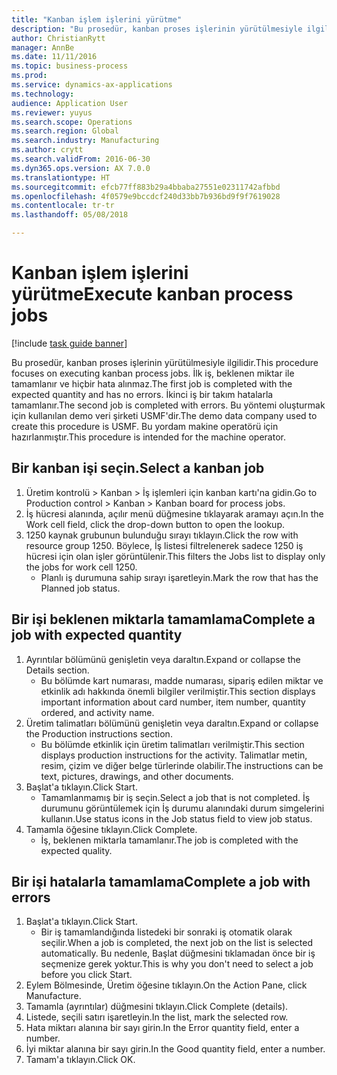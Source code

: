 ```yaml
--- 
title: "Kanban işlem işlerini yürütme"
description: "Bu prosedür, kanban proses işlerinin yürütülmesiyle ilgilidir."
author: ChristianRytt
manager: AnnBe
ms.date: 11/11/2016
ms.topic: business-process
ms.prod: 
ms.service: dynamics-ax-applications
ms.technology: 
audience: Application User
ms.reviewer: yuyus
ms.search.scope: Operations
ms.search.region: Global
ms.search.industry: Manufacturing
ms.author: crytt
ms.search.validFrom: 2016-06-30
ms.dyn365.ops.version: AX 7.0.0
ms.translationtype: HT
ms.sourcegitcommit: efcb77ff883b29a4bbaba27551e02311742afbbd
ms.openlocfilehash: 4f0579e9bccdcf240d33bb7b936bd9f9f7619028
ms.contentlocale: tr-tr
ms.lasthandoff: 05/08/2018

---
```

# <a name="execute-kanban-process-jobs"></a><span data-ttu-id="fcb79-103">Kanban işlem işlerini yürütme</span><span class="sxs-lookup"><span data-stu-id="fcb79-103">Execute kanban process jobs</span></span>

[!include [task guide banner](../../includes/task-guide-banner.md)]

<span data-ttu-id="fcb79-104">Bu prosedür, kanban proses işlerinin yürütülmesiyle ilgilidir.</span><span class="sxs-lookup"><span data-stu-id="fcb79-104">This procedure focuses on executing kanban process jobs.</span></span> <span data-ttu-id="fcb79-105">İlk iş, beklenen miktar ile tamamlanır ve hiçbir hata alınmaz.</span><span class="sxs-lookup"><span data-stu-id="fcb79-105">The first job is completed with the expected quantity and has no errors.</span></span> <span data-ttu-id="fcb79-106">İkinci iş bir takım hatalarla tamamlanır.</span><span class="sxs-lookup"><span data-stu-id="fcb79-106">The second job is completed with errors.</span></span> <span data-ttu-id="fcb79-107">Bu yöntemi oluşturmak için kullanılan demo veri şirketi USMF'dir.</span><span class="sxs-lookup"><span data-stu-id="fcb79-107">The demo data company used to create this procedure is USMF.</span></span> <span data-ttu-id="fcb79-108">Bu yordam makine operatörü için hazırlanmıştır.</span><span class="sxs-lookup"><span data-stu-id="fcb79-108">This procedure is intended for the machine operator.</span></span>


## <a name="select-a-kanban-job"></a><span data-ttu-id="fcb79-109">Bir kanban işi seçin.</span><span class="sxs-lookup"><span data-stu-id="fcb79-109">Select a kanban job</span></span>
1. <span data-ttu-id="fcb79-110">Üretim kontrolü > Kanban > İş işlemleri için kanban kartı'na gidin.</span><span class="sxs-lookup"><span data-stu-id="fcb79-110">Go to Production control > Kanban > Kanban board for process jobs.</span></span>
2. <span data-ttu-id="fcb79-111">İş hücresi alanında, açılır menü düğmesine tıklayarak aramayı açın.</span><span class="sxs-lookup"><span data-stu-id="fcb79-111">In the Work cell field, click the drop-down button to open the lookup.</span></span>
3. <span data-ttu-id="fcb79-112">1250 kaynak grubunun bulunduğu sırayı tıklayın.</span><span class="sxs-lookup"><span data-stu-id="fcb79-112">Click the row with resource group 1250.</span></span> <span data-ttu-id="fcb79-113">Böylece, İş listesi filtrelenerek sadece 1250 iş hücresi için olan işler görüntülenir.</span><span class="sxs-lookup"><span data-stu-id="fcb79-113">This filters the Jobs list to display only the jobs for work cell 1250.</span></span>
    * <span data-ttu-id="fcb79-114">Planlı iş durumuna sahip sırayı işaretleyin.</span><span class="sxs-lookup"><span data-stu-id="fcb79-114">Mark the row that has the Planned job status.</span></span>  

## <a name="complete-a-job-with-expected-quantity"></a><span data-ttu-id="fcb79-115">Bir işi beklenen miktarla tamamlama</span><span class="sxs-lookup"><span data-stu-id="fcb79-115">Complete a job with expected quantity</span></span>
1. <span data-ttu-id="fcb79-116">Ayrıntılar bölümünü genişletin veya daraltın.</span><span class="sxs-lookup"><span data-stu-id="fcb79-116">Expand or collapse the Details section.</span></span>
    * <span data-ttu-id="fcb79-117">Bu bölümde kart numarası, madde numarası, sipariş edilen miktar ve etkinlik adı hakkında önemli bilgiler verilmiştir.</span><span class="sxs-lookup"><span data-stu-id="fcb79-117">This section displays important information about card number, item number, quantity ordered, and activity name.</span></span>  
2. <span data-ttu-id="fcb79-118">Üretim talimatları bölümünü genişletin veya daraltın.</span><span class="sxs-lookup"><span data-stu-id="fcb79-118">Expand or collapse the Production instructions section.</span></span>
    * <span data-ttu-id="fcb79-119">Bu bölümde etkinlik için üretim talimatları verilmiştir.</span><span class="sxs-lookup"><span data-stu-id="fcb79-119">This section displays production instructions for the activity.</span></span> <span data-ttu-id="fcb79-120">Talimatlar metin, resim, çizim ve diğer belge türlerinde olabilir.</span><span class="sxs-lookup"><span data-stu-id="fcb79-120">The instructions can be text, pictures, drawings, and other documents.</span></span>  
3. <span data-ttu-id="fcb79-121">Başlat'a tıklayın.</span><span class="sxs-lookup"><span data-stu-id="fcb79-121">Click Start.</span></span>
    * <span data-ttu-id="fcb79-122">Tamamlanmamış bir iş seçin.</span><span class="sxs-lookup"><span data-stu-id="fcb79-122">Select a job that is not completed.</span></span> <span data-ttu-id="fcb79-123">İş durumunu görüntülemek için İş durumu alanındaki durum simgelerini kullanın.</span><span class="sxs-lookup"><span data-stu-id="fcb79-123">Use status icons in the Job status field to view job status.</span></span>      
4. <span data-ttu-id="fcb79-124">Tamamla öğesine tıklayın.</span><span class="sxs-lookup"><span data-stu-id="fcb79-124">Click Complete.</span></span>
    * <span data-ttu-id="fcb79-125">İş, beklenen miktarla tamamlanır.</span><span class="sxs-lookup"><span data-stu-id="fcb79-125">The job is completed with the expected quality.</span></span>  

## <a name="complete-a-job-with-errors"></a><span data-ttu-id="fcb79-126">Bir işi hatalarla tamamlama</span><span class="sxs-lookup"><span data-stu-id="fcb79-126">Complete a job with errors</span></span>
1. <span data-ttu-id="fcb79-127">Başlat'a tıklayın.</span><span class="sxs-lookup"><span data-stu-id="fcb79-127">Click Start.</span></span>
    * <span data-ttu-id="fcb79-128">Bir iş tamamlandığında listedeki bir sonraki iş otomatik olarak seçilir.</span><span class="sxs-lookup"><span data-stu-id="fcb79-128">When a job is completed, the next job on the list is selected automatically.</span></span> <span data-ttu-id="fcb79-129">Bu nedenle, Başlat düğmesini tıklamadan önce bir iş seçmenize gerek yoktur.</span><span class="sxs-lookup"><span data-stu-id="fcb79-129">This is why you don't need to select a job before you click Start.</span></span>  
2. <span data-ttu-id="fcb79-130">Eylem Bölmesinde, Üretim öğesine tıklayın.</span><span class="sxs-lookup"><span data-stu-id="fcb79-130">On the Action Pane, click Manufacture.</span></span>
3. <span data-ttu-id="fcb79-131">Tamamla (ayrıntılar) düğmesini tıklayın.</span><span class="sxs-lookup"><span data-stu-id="fcb79-131">Click Complete (details).</span></span>
4. <span data-ttu-id="fcb79-132">Listede, seçili satırı işaretleyin.</span><span class="sxs-lookup"><span data-stu-id="fcb79-132">In the list, mark the selected row.</span></span>
5. <span data-ttu-id="fcb79-133">Hata miktarı alanına bir sayı girin.</span><span class="sxs-lookup"><span data-stu-id="fcb79-133">In the Error quantity field, enter a number.</span></span>
6. <span data-ttu-id="fcb79-134">İyi miktar alanına bir sayı girin.</span><span class="sxs-lookup"><span data-stu-id="fcb79-134">In the Good quantity field, enter a number.</span></span>
7. <span data-ttu-id="fcb79-135">Tamam'a tıklayın.</span><span class="sxs-lookup"><span data-stu-id="fcb79-135">Click OK.</span></span>



